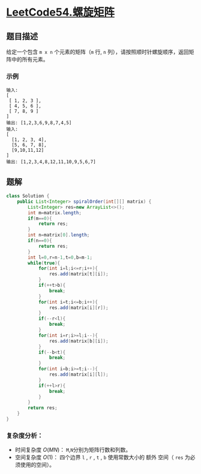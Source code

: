 # [LeetCode54.螺旋矩阵](https://leetcode-cn.com/problems/spiral-matrix/)
## 题目描述
给定一个包含 `m x n` 个元素的矩阵（`m` 行, `n` 列），请按照顺时针螺旋顺序，返回矩阵中的所有元素。

### 示例
```
输入:
[
 [ 1, 2, 3 ],
 [ 4, 5, 6 ],
 [ 7, 8, 9 ]
]
输出: [1,2,3,6,9,8,7,4,5]
输入:
[
  [1, 2, 3, 4],
  [5, 6, 7, 8],
  [9,10,11,12]
]
输出: [1,2,3,4,8,12,11,10,9,5,6,7]
```
## 题解
```java
class Solution {
    public List<Integer> spiralOrder(int[][] matrix) {
        List<Integer> res=new ArrayList<>();
        int m=matrix.length;
        if(m==0){
            return res;
        }
        int n=matrix[0].length;
        if(n==0){
            return res;
        }
        int l=0,r=n-1,t=0,b=m-1;
        while(true){
            for(int i=l;i<=r;i++){
                res.add(matrix[t][i]);
            }
            if(++t>b){
                break;
            }
            for(int i=t;i<=b;i++){
                res.add(matrix[i][r]);
            }
            if(--r<l){
                break;
            }
            for(int i=r;i>=l;i--){
                res.add(matrix[b][i]);
            }
            if(--b<t){
                break;
            }
            for(int i=b;i>=t;i--){
                res.add(matrix[i][l]);
            }
            if(++l>r){
                break;
            }
        }
        return res;
    }
}
```
### 复杂度分析：
- 时间复杂度 $O(MN)$： `M`,`N`分别为矩阵行数和列数。
- 空间复杂度 $O(1)$： 四个边界 `l` , `r` , `t` , `b` 使用常数大小的 额外 空间（ `res` 为必须使用的空间）。
